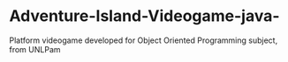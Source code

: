 # Adventure-Island-Videogame-java-
Platform videogame developed for Object Oriented Programming subject, from UNLPam

